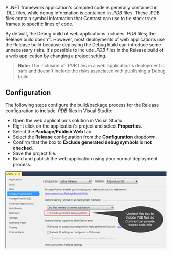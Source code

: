 <!--
title: "Source Code Information for .NET Applications"
description: "Source Code Information for .NET Applications"
tags: "configuration microsoft source code agent installation .Net"
-->

A .NET framework application's compiled code is generally contained in *.DLL* files, while debug information is contained in *.PDB* files. These .PDB files contain symbol information that Contrast can use to tie stack trace frames to specific lines of code. 

By default, the Debug build of web applications includes *.PDB* files; the Release build doesn't. However, most deployments of web applications use the Release build because deploying the Debug build can introduce some unnecessary risks. It's possible to include *.PDB* files in the Release build of a web application by changing a project setting. 

> **Note:** The inclusion of *.PDB* files in a web application's deployment is safe and doesn't include the risks associated with publishing a Debug build.  

## Configuration 

The following steps configure the build/package process for the Release configuration to include *.PDB* files in Visual Studio:

* Open the web application's solution in Visual Studio. 
* Right click on the application's project and select **Properties**. 
* Select the **Package/Publish Web** tab. 
* Select the **Release** configuration from the **Configuration** dropdown. 
* Confirm that the box to **Exclude generated debug symbols** is **not checked**. 
* Save the project file. 
* Build and publish the web application using your normal deployment process. 

<a href="assets/images/KB3-e14.jpg" rel="lightbox" title="Instrumentation Configuration"><img class="thumbnail" src="assets/images/KB3-e14.jpg"/></a>


